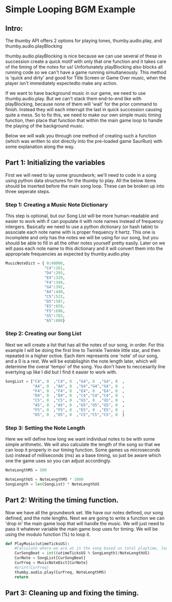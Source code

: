 # Simple Looping BGM Example

## Intro:

The thumby API offers 2 options for playing tones, thumby.audio.play, and thumby.audio.playBlocking

thumby.audio.playBlocking is nice because we can use several of these in succession create a quick motif with only that one function and it takes care of the timing of the notes for us!
Unfortunately playBlocking also blocks all running code so we can't have a game running simultaneously. This method is 'quick and dirty' and good for Title Screen or Game Over music, when the player
isn't immediately expectedto make any action.

If we want to have background music in our game, we need to use thumby.audio.play. But we can't stack them end-to-end like with playBlocking, because none of them will 'wait' for the prior command to finish. Instead they will each interrupt the last in quick succession causing quite a mess. So to fix this, we need to make our own simple music timing function, then place that function that within the main game loop to handle the playing of the background music.

Below we will walk you through one method of creating such a function (which was written to slot directly into the pre-loaded game SaurRun) with some explanation along the way.

## Part 1: Initializing the variables

First we will need to lay some groundwork; we'll need to code in a song using python data structures for the thumby to play. All the below items should be inserted before the main song loop. These can be broken up into three seperate steps.

### Step 1: Creating a Music Note Dictionary

This step is optional, but our Song List will be more human-readable and easier to work with if can populate it with note names instead of frequency intergers. Basically we need to use a python dictionary (or hash table) to associate each note name with is proper frequency it hertz. This one is incomplete and only has the notes we will be using for our song, but you should be able to fill in all the other notes yourself pretty easily. Later on we will pass each note name to this dictionary and it will convert them into the appropriate frequencies as expected by thumby.audio.play

```python
MusicNoteDict = { 0:40000, 
                 "C4":261,
                 "D4":293,
                 "E4":329,
                 "F4":349,
                 "G4":392,
                 "A4":440,
                 "C5":523,
                 "D5":587,
                 "E5":659,
                 "F5":698,
                 "G5":783,
                 "A5":880}
```

### Step 2: Creating our Song List

Next we will create a list that has all the notes of our song, in order. For this example I will be doing the first line to Twinkle Twinkle little star, and then repeated in a higher octive. Each item represents one 'note' of our song, and a 0 is a rest. We will be establisghin the note length later, which will determine the overal 'tempo' of the song. You don't have to neccesarily line evertying up like I did but I find it easier to work with.

```python
SongList = ["C4", 0  ,"C4", 0  ,"G4", 0  ,"G4", 0  ,
            "A4", 0  ,"A4", 0  ,"G4","G4","G4", 0  ,
            "F4", 0  ,"F4", 0  ,"E4", 0  ,"E4", 0  ,
            "D4", 0  ,"D4", 0  ,"C4","C4","C4", 0  ,
            "C5", 0  ,"C5", 0  ,"G5", 0  ,"G5", 0  ,
            "A5", 0  ,"A5", 0  ,"G5","G5","G5", 0  ,
            "F5", 0  ,"F5", 0  ,"E5", 0  ,"E5", 0  ,
            "D5", 0  ,"D5", 0  ,"C5","C5","C5", 0  ]
```

### Step 3: Setting the Note Length

Here we will define how long we want individual notes to be with some simple arithmetic. We will also calculate the length of the song so that we can loop it properly in our timing function. Some games us microseconds (us) instead of milliseconds (ms) as a base timing, so just be aware which one the game uses so you can adjust accordingly.

```python
NoteLengthMS = 500

NoteLengthUS = NoteLengthMS * 1000 
SongLength = len(SongList) * NoteLengthUS
```

## Part 2: Writing the timing function.

Now we have all the groundwork set. We have our notes defined, our song defined, and the note lengths. Next we are going to write a function we can 'drop in' the main game loop that will handle the music. We will just need to pass it whatever variable the main game loop uses for timing. We will be using the modulo function (%) to loop it.

```python
def PlayMusic(utimeTicksUS):
    #Calculate where we are at in the song based on total playtime, loop it with modulo
    CurSongBeat = int((utimeTicksUS % SongLength)/NoteLengthUS)
    CurNote = SongList[CurSongBeat] 
    CurFreq = MusicNoteDict[CurNote]
    #print(CurFreq)
    thumby.audio.play(CurFreq, NoteLengthMS)
    return
```

## Part 3: Cleaning up and fixing the timing.

